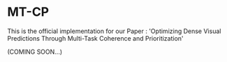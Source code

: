 # MT-CP

This is the official implementation for our Paper : 'Optimizing Dense Visual Predictions Through Multi-Task Coherence and
Prioritization'

(COMING SOON...)
